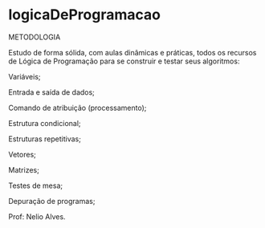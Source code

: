# logicaDeProgramacao
METODOLOGIA

Estudo de forma sólida, com aulas dinâmicas e práticas, todos os recursos de Lógica de Programação para se construir e testar seus algoritmos:

Variáveis;

Entrada e saída de dados;

Comando de atribuição (processamento);

Estrutura condicional;

Estruturas repetitivas;

Vetores;

Matrizes;

Testes de mesa;

Depuração de programas;

Prof: Nelio Alves.
